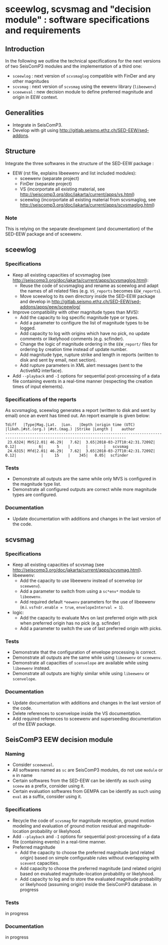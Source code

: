 # sceewlog, scvsmag and "decision module" : software specifications and requirements

## Introduction
In the following we outline the technical specifications for the next versions of two SeisComP3 modules and the implementation of a third one:
- `sceewlog` : next version of `scvsmaglog` compatible with FinDer and any other magnitudes
- `scvsmag` : next version of `scvsmag` using the eewenv library (`libeewenv`)
- `sceeweval` : new decision module to define preferred magnitude and origin in EEW context.

## Generalities
- Integrate in SeisComP3.
- Develop with git using <http://gitlab.seismo.ethz.ch/SED-EEW/sed-addons>.
 
## Structure 
Integrate the three softwares in the structure of the SED-EEW package :
- EEW (rst file,  explains libeewenv and list included  modules):
  - sceewenv (separate project)
  - FinDer (separate project)
  - VS (incorportate all existing material, see <http://seiscomp3.org/doc/jakarta/current/apps/vs.html>)
  - sceewlog (incorportate all existing material from scvsmaglog, see <http://seiscomp3.org/doc/jakarta/current/apps/scvsmaglog.html>)

### Note
This is relying on the separate development (and documentation) of the SED-EEW package and of sceewenv.

## sceewlog
### Specifications
- Keep all existing capacities of scvsmaglog (see <http://seiscomp3.org/doc/jakarta/current/apps/scvsmaglog.html>):
  - Reuse the code of scvsmaglog and rename as sceewlog and adapt the names of all related files (e.g. `VS_reports` becomes `EEW_reports`).
  - Move sceewlog to its own directory inside the SED-EEW package and develop in <http://gitlab.seismo.ethz.ch/SED-EEW/sed-addons/apps/eew/sceewlog/>
- Improve compatibility with other magnitude types than MVS):
  - Add the capacity to log specific magnitude type or types.
  - Add a parameter to configure the list of magnitude types to be logged.
  - Add capacity to log with origins which have no pick, no update comments or likelyhood comments (e.g. scfinder).
  - Change the logic of magnitude ordering in the `EEW_report/` files for ordering by creation time instead of update number.  
  - Add magnitude type, rupture strike and length in reports (written to disk and sent by email, next section).
  - Add rupture parameters in XML alert messages (sent to the ActiveMQ interface).
- Add `--playback` and `-I` options for sequential post-processing of a data file containing events in a real-time manner (respecting the creation times of input elements). 

### Specifications of the reports
As scvsmaglog, sceewlog generates a report (written to disk and sent by email) once an event has timed out. An report example is given below:

```
Tdiff   |Type|Mag.|Lat.  |Lon.   |Depth |origin time (UTC)        |likeh.|#st.(org.) |#st.(mag.) |Strike |Length |    author
----------------------------------------------------------------------------------------------------------------------------
 23.6324| MVS|2.01| 46.29|   7.62|  3.65|2018-03-27T10:42:31.7209Z|  0.12|          6|      5    |       |       |   scvsmag
 24.6315| Mfd|2.01| 46.29|   7.62|  3.65|2018-03-27T10:42:31.7209Z|  0.12|           |     15    |    345|   0.05|  scfinder
```

### Tests
- Demonstrate all outputs are the same while only MVS is configured in the magnitude type list.
- Demonstrate all configured outputs are correct while more magnitude types are configured.

### Documentation
- Update documentation with additions and changes in the last version of the code.

## scvsmag
### Specifications
- Keep all existing capacities of scvsmag (see <http://seiscomp3.org/doc/jakarta/current/apps/scvsmag.html>).
- libeewenv:
  - Add the capacity to use libeewenv instead of scenvelop (or `sceewenv`).
  - Add a parameter to switch from using a `sc*env*` module to `libeewenv`.
  - Add required default `*eewenv` parameters for the use of libeewenv (e.i. `vsfndr.enable = true`, `envelopeInterval = 1`).
- logic:
  - Add the capacity to evaluate Mvs on last preferred origin with pick when preferred origin has no pick (e.g. scfinder)
  - Add a parameter to switch the use of last preferred origin with picks.

### Tests
- Demonstrate that the configuration of envelope processing is correct.
- Demonstrate all outputs are the same while using `libeewenv` or `sceewenv`.
- Demonstrate all capacities of `scenvelope` are available while using `libeewenv` instead.
- Demonstrate all outputs are highly similar while using `libeewenv` or `scenvelope`.

### Documentation
- Update documentation with additions and changes in the last version of the code.
- Delete references to scenvelope inside the VS documentation.
- Add required references to sceewenv and superseeding documentation of the EEW package.

## SeisComP3 EEW decision module
### Naming
- Consider `sceeweval`.
- All softwares named as `sc` are SeisComP3 modules, do not use `module` or `m` in name
- Certain softwares from the SED-EEW can be identify as such using `sceew` as a prefix, consider using it.  
- Certain evaluation softwares from GEMPA can be identify as such using `eval` as a suffix, consider using it.

### Specifications
- Recycle the code of `scvsmag` for magnitude reception, ground motion modeling and evaluation of ground motion residual and magnitude-location probability or likelyhood.
- Add `--playback` and `-I` options for sequential post-processing of a data file (containing events) in a real-time manner.
- Preferred magnitude
  - Add the capacity to choose the preferred magnitude (and related origin) based on simple configurable rules without overlapping with `scevent` capacities. 
  - Add capacity to choose the preferred magnitude (and related origin) based on evaluated magnitude-location probability or likelyhood.
  - Add capacity to log and to store the evaluated magnitude probability or likelyhood (assuming origin) inside the SeisComP3 database.
in progress

### Tests
in progress

### Documentation
in progress 
